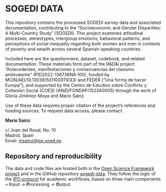 # SOGEDI DATA

This repository contains the processed SOGEDI survey data and associated documentation, contributing to the “Socioeconomic and Gender Disparities: A Multi-Country Study” (SOGEDI). This project examines attitudinal processes, stereotypes, intergroup emotions, behavioral patterns, and perceptions of social inequality regarding both women and men in contexts of poverty and wealth across several Spanish-speaking countries.

Included here are the questionnaire, dataset, codebook, and related documentation. These materials form part of the R&D&I project “Antecedentes, manifestaciones y consecuencias del clasismo ambivalente” (PID2022-136736NA-I00), funded by MCIN/AEI/10.13039/501100011033/ and FEDER (“Una forma de hacer Europa”), and supported by the Centro de Estudios sobre Conflicto y Cohesión Social (COES) (ANID/FONDAP/1523A0005) through the work of Gloria Jiménez-Moya and Mario Sainz.

Use of these data requires proper citation of the project’s references and funding sources. To request data access, please contact:

**Mario Sainz**  

c/ Juan del Rosal, No. 10  
Madrid, Spain  
Email: msainz@psi.uned.es


## Repository and reproducibility

The data and code files are hosted both in the [Open Science Framework project](https://osf.io/nv6rs/) and in the GitHub repository [sogedi-data](https://github.com/Andreas-Lafferte/sogedi-data). They follow the logic of the [IPO protocol](https://github.com/juancarloscastillo/ipo) for academic workflows, based on three main components = **I**nput -> **P**rocessing -> **O**utput.
